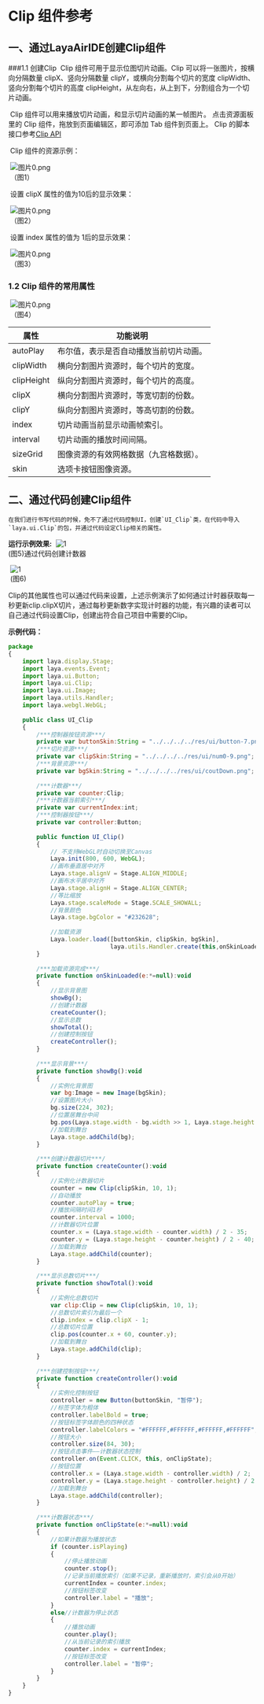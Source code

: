 # Clip 组件参考



##  一、通过LayaAirIDE创建Clip组件

###1.1 创建Clip
​        Clip 组件可用于显示位图切片动画。Clip 可以将一张图片，按横向分隔数量 clipX、竖向分隔数量 clipY，或横向分割每个切片的宽度 clipWidth、竖向分割每个切片的高度 clipHeight，从左向右，从上到下，分割组合为一个切片动画。

​        Clip 组件可以用来播放切片动画，和显示切片动画的某一帧图片。
​        点击资源面板里的 Clip 组件，拖放到页面编辑区，即可添加 Tab 组件到页面上。
Clip 的脚本接口参考[Clip API](http://layaair.ldc.layabox.com/api/index.html?category=Core&class=laya.ui.Clip)

​        Clip 组件的资源示例：

​        ![图片0.png](img/1.png)<br/>
​    （图1）

 

​        设置 clipX 属性的值为10后的显示效果：

​        ![图片0.png](img/2.png)<br/>
​    （图2）

​        设置 index 属性的值为 1后的显示效果：

​        ![图片0.png](img/3.png)<br/>
​    （图3）

###  1.2 Clip 组件的常用属性

​        ![图片0.png](img/4.png)<br/>
​    （图4）

 

| **属性**     | **功能说明**            |
| ---------- | ------------------- |
| autoPlay   | 布尔值，表示是否自动播放当前切片动画。 |
| clipWidth  | 横向分割图片资源时，每个切片的宽度。  |
| clipHeight | 纵向分割图片资源时，每个切片的高度。  |
| clipX      | 横向分割图片资源时，等宽切割的份数。  |
| clipY      | 纵向分割图片资源时，等高切割的份数。  |
| index      | 切片动画当前显示动画帧索引。      |
| interval   | 切片动画的播放时间间隔。        |
| sizeGrid   | 图像资源的有效网格数据（九宫格数据）。 |
| skin       | 选项卡按钮图像资源。          |



##  二、通过代码创建Clip组件

 	在我们进行书写代码的时候，免不了通过代码控制UI，创建`UI_Clip`类，在代码中导入`laya.ui.Clip`的包，并通过代码设定Clip相关的属性。

**运行示例效果:**
​	![1](gif/1.gif)<br/>
​	(图5)通过代码创建计数器

​	![1](img/5.png)<br/>
​	(图6)

​	Clip的其他属性也可以通过代码来设置，上述示例演示了如何通过计时器获取每一秒更新clip.clipX切片，通过每秒更新数字实现计时器的功能，有兴趣的读者可以自己通过代码设置Clip，创建出符合自己项目中需要的Clip。

**示例代码：**

```javascript
package
{
	import laya.display.Stage;
	import laya.events.Event;
	import laya.ui.Button;
	import laya.ui.Clip;
	import laya.ui.Image;
	import laya.utils.Handler;
	import laya.webgl.WebGL;
	
	public class UI_Clip
	{
		/***控制器按钮资源***/
		private var buttonSkin:String = "../../../../res/ui/button-7.png";
		/***切片资源***/
		private var clipSkin:String = "../../../../res/ui/num0-9.png";
		/***背景资源***/
		private var bgSkin:String = "../../../../res/ui/coutDown.png";
		
		/***计数器***/
		private var counter:Clip;
		/***计数器当前索引***/
		private var currentIndex:int;
		/***控制器按钮***/
		private var controller:Button;
		
		public function UI_Clip()
		{
			// 不支持WebGL时自动切换至Canvas
			Laya.init(800, 600, WebGL);
			//画布垂直居中对齐
			Laya.stage.alignV = Stage.ALIGN_MIDDLE;
			//画布水平居中对齐
			Laya.stage.alignH = Stage.ALIGN_CENTER;
			//等比缩放
			Laya.stage.scaleMode = Stage.SCALE_SHOWALL;
			//背景颜色
			Laya.stage.bgColor = "#232628";
			
			//加载资源
			Laya.loader.load([buttonSkin, clipSkin, bgSkin], 
                             laya.utils.Handler.create(this,onSkinLoaded));
		}
		
		/***加载资源完成***/
		private function onSkinLoaded(e:*=null):void
		{
			//显示背景图
			showBg();
         	//创建计数器
			createCounter();
            //显示总数
			showTotal();
            //创建控制按钮
			createController();
		}
		
		/***显示背景***/
		private function showBg():void 
		{
			//实例化背景图
			var bg:Image = new Image(bgSkin);
			//设置图片大小
			bg.size(224, 302);
			//位置居舞台中间
			bg.pos(Laya.stage.width - bg.width >> 1, Laya.stage.height -bg.height >> 1);
			//加载到舞台
			Laya.stage.addChild(bg);
		}
		
		/***创建计数器切片***/
		private function createCounter():void
		{
			//实例化计数器切片
			counter = new Clip(clipSkin, 10, 1);
			//自动播放
			counter.autoPlay = true;
			//播放间隔时间1秒
			counter.interval = 1000;			
			//计数器切片位置
			counter.x = (Laya.stage.width - counter.width) / 2 - 35;
			counter.y = (Laya.stage.height - counter.height) / 2 - 40;
			//加载到舞台
			Laya.stage.addChild(counter);
		}
		
		/***显示总数切片***/
		private function showTotal():void 
		{
			//实例化总数切片
			var clip:Clip = new Clip(clipSkin, 10, 1);
			//总数切片索引为最后一个
			clip.index = clip.clipX - 1;
			//总数切片位置
			clip.pos(counter.x + 60, counter.y);
			//加载到舞台
			Laya.stage.addChild(clip);
		}
		
		/***创建控制按钮***/
		private function createController():void 
		{
			//实例化控制按钮
			controller = new Button(buttonSkin, "暂停");
			//标签字体为粗体
			controller.labelBold = true;
			//按钮标签字体颜色的四种状态
			controller.labelColors = "#FFFFFF,#FFFFFF,#FFFFFF,#FFFFFF";
			//按钮大小
			controller.size(84, 30);
			//按钮点击事件——计数器状态控制
			controller.on(Event.CLICK, this, onClipState);
			//按钮位置
			controller.x = (Laya.stage.width - controller.width) / 2;
			controller.y = (Laya.stage.height - controller.height) / 2 + 110;
			//加载到舞台
			Laya.stage.addChild(controller);
		}
		
		/***计数器状态***/
		private function onClipState(e:*=null):void 
		{
			//如果计数器为播放状态
			if (counter.isPlaying)
			{
				//停止播放动画
				counter.stop();
				//记录当前播放索引（如果不记录，重新播放时，索引会从0开始）
				currentIndex = counter.index;
				//按钮标签改变
				controller.label = "播放";
			}
			else//计数器为停止状态
			{
				//播放动画
				counter.play();
				//从当前记录的索引播放
				counter.index = currentIndex;
				//按钮标签改变
				controller.label = "暂停";
			}
		}	
	}
}
```



 
